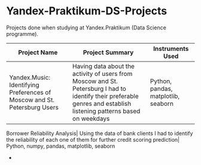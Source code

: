 # Yandex-Praktikum-DS-Projects
Projects done when studying at Yandex.Praktikum (Data Science programme).

Project Name                     |                     Project Summary                     |            Instruments Used           |
-------------------------------- | --------------------------------------------------------|---------------------------------------|
Yandex.Music: Identifying Preferences of Moscow and St. Petersburg Users|  Having data about the activity of users from Moscow and St. Petersburg I had to identify their preferable genres and establish listening patterns based on weekdays| Python, pandas, matplotlib, seaborn 

Borrower Reliability Analysis| Using the data of bank clients I had to identify the reliability of each one of them for further credit scoring prediction| Python, numpy, pandas, matplotlib, seaborn
                                                                     
-
